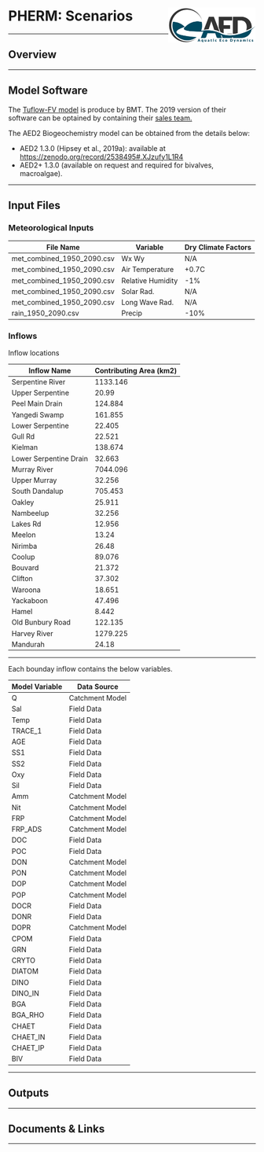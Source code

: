 # PHERM: Scenarios <img src="https://github.com/AquaticEcoDynamics/Peel_ARC/blob/master/Images/Logos/aed.png" align="right" width="178" height="70.5">

---

## Overview

---

## Model Software

The <a href="https://www.tuflow.com/Tuflow%20FV.aspx">Tuflow-FV model</a> is produce by BMT. The 2019 version of their software can be optained by containing their <a href="https://www.tuflow.com/Contact.aspx">sales team.</a>

The AED2 Biogeochemistry model can be obtained from the details below:

-	AED2 1.3.0 (Hipsey et al., 2019a): available at https://zenodo.org/record/2538495#.XJzufy1L1R4 
-	AED2+ 1.3.0 (available on request and required for bivalves, macroalgae).

---

## Input Files
### Meteorological Inputs



| File Name|Variable|Dry Climate Factors|
|--------------------------|-------|------|
|met_combined_1950_2090.csv	|Wx Wy				|N/A|
|met_combined_1950_2090.csv	|Air Temperature    |+0.7C|
|met_combined_1950_2090.csv	|Relative Humidity  |-1%|
|met_combined_1950_2090.csv	|Solar Rad.         |N/A|
|met_combined_1950_2090.csv	|Long Wave Rad.     |N/A|
|rain_1950_2090.csv			|Precip             |-10%|

### Inflows
Inflow locations

|Inflow Name|Contributing Area (km2)|
|-----------|-----------------|
|Serpentine River			|				1133.146|
|Upper Serpentine           |				20.99   |
|Peel Main Drain            |				124.884 |
|Yangedi Swamp              |				161.855 |
|Lower Serpentine           |				22.405  |
|Gull Rd                    |				22.521  |
|Kielman                    |				138.674 |
|Lower Serpentine Drain     |				32.663  |
|Murray River               |				7044.096|
|Upper Murray               |				32.256  |
|South Dandalup             |				705.453 |
|Oakley                     |				25.911  |
|Nambeelup                  |				32.256  |
|Lakes Rd                   |				12.956  |
|Meelon                     |				13.24   |
|Nirimba                    |				26.48   |
|Coolup                     |				89.076  |
|Bouvard                    |				21.372  |
|Clifton                    |				37.302  |
|Waroona                    |				18.651  |
|Yackaboon                  |				47.496  |
|Hamel                      |				8.442   |
|Old Bunbury Road           |				122.135 |
|Harvey River               |				1279.225|
|Mandurah                   |				24.18   |


---
Each bounday inflow contains the below variables. 

|Model Variable|Data Source|
|----------|----------------|
|Q			|Catchment Model		|
|Sal			|Field Data         |
|Temp		|Field Data             |
|TRACE_1		|Field Data         |
|AGE			|Field Data         |
|SS1			|Field Data         |
|SS2			|Field Data         |
|Oxy			|Field Data         |
|Sil			|Field Data         |
|Amm			|Catchment Model    |
|Nit 		|Catchment Model        |
|FRP			|Catchment Model    |
|FRP_ADS		|Catchment Model    |
|DOC			|Field Data         |
|POC			|Field Data         |
|DON			|Catchment Model    |
|PON			|Catchment Model    |
|DOP			|Catchment Model    |
|POP			|Catchment Model    |
|DOCR		|Field Data             |
|DONR		|Field Data             |
|DOPR		|Catchment Model        |
|CPOM		|Field Data             |
|GRN			|Field Data         |
|CRYTO		|Field Data             |
|DIATOM		|Field Data             |
|DINO		|Field Data             |
|DINO_IN		|Field Data         |
|BGA			|Field Data         |
|BGA_RHO		|Field Data         |
|CHAET		|Field Data             |
|CHAET_IN	|Field Data             |
|CHAET_IP	|Field Data             |
|BIV			|Field Data         |



---

## Outputs

---

## Documents & Links

---
